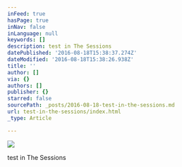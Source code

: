```yaml
---
inFeed: true
hasPage: true
inNav: false
inLanguage: null
keywords: []
description: test in The Sessions
datePublished: '2016-08-18T15:38:37.274Z'
dateModified: '2016-08-18T15:38:26.938Z'
title: ''
author: []
via: {}
authors: []
publisher: {}
starred: false
sourcePath: _posts/2016-08-18-test-in-the-sessions.md
url: test-in-the-sessions/index.html
_type: Article

---
```

![](https://the-grid-user-content.s3-us-west-2.amazonaws.com/bdcaf407-9fa9-471f-8582-1ac000cd50a8.jpg)

test in The Sessions
